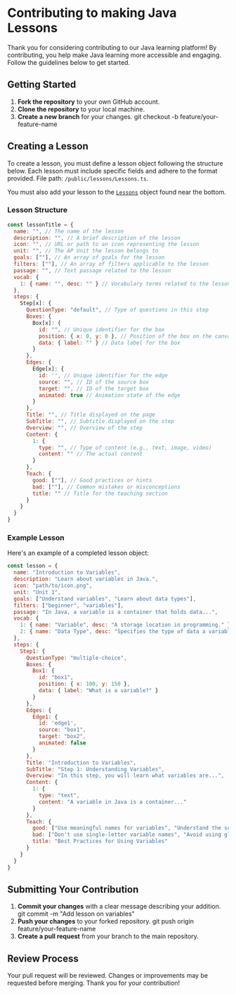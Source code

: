 # Contributing to making Java Lessons

Thank you for considering contributing to our Java learning platform! By contributing, you help make Java learning more accessible and engaging. Follow the guidelines below to get started.

## Getting Started

1. **Fork the repository** to your own GitHub account.
2. **Clone the repository** to your local machine.
3. **Create a new branch** for your changes.
   git checkout -b feature/your-feature-name

## Creating a Lesson

To create a lesson, you must define a lesson object following the structure below. Each lesson must include specific fields and adhere to the format provided.
File path: ```/public/lessons/Lessons.ts```.

You must also add your lesson to the [```Lessons```](public/lessons/Lessons.ts) object found near the bottom.

### Lesson Structure

```js
const lessonTitle = {
  name: "", // The name of the lesson
  description: "", // A brief description of the lesson
  icon: "", // URL or path to an icon representing the lesson
  unit: "", // The AP Unit the lesson belongs to
  goals: [""], // An array of goals for the lesson
  filters: [""], // An array of filters applicable to the lesson
  passage: "", // Text passage related to the lesson
  vocab: {
    1: { name: "", desc: "" } // Vocabulary terms related to the lesson
  },
  steps: {
    Step[x]: {
      QuestionType: "default", // Type of questions in this step
      Boxes: {
        Box[x]: {
          id: "", // Unique identifier for the box
          position: { x: 0, y: 0 }, // Position of the box on the canvas
          data: { label: "" } // Data label for the box
        }
      },
      Edges: {
        Edge[x]: {
          id: '', // Unique identifier for the edge
          source: "", // ID of the source box
          target: "", // ID of the target box
          animated: true // Animation state of the edge
        }
      },
      Title: "", // Title displayed on the page
      SubTitle: "", // Subtitle displayed on the step
      Overview: "", // Overview of the step
      Content: {
        1: {
          type: "", // Type of content (e.g., text, image, video)
          content: "" // The actual content
        }
      },
      Teach: {
        good: [""], // Good practices or hints
        bad: [""], // Common mistakes or misconceptions
        title: "" // Title for the teaching section
      }
    }
  }
}
```

### Example Lesson

Here's an example of a completed lesson object:

```js
const lesson = {
  name: "Introduction to Variables",
  description: "Learn about variables in Java.",
  icon: "path/to/icon.png",
  unit: "Unit 1",
  goals: ["Understand variables", "Learn about data types"],
  filters: ["beginner", "variables"],
  passage: "In Java, a variable is a container that holds data...",
  vocab: {
    1: { name: "Variable", desc: "A storage location in programming." },
    2: { name: "Data Type", desc: "Specifies the type of data a variable can hold." }
  },
  steps: {
    Step1: {
      QuestionType: "multiple-choice",
      Boxes: {
        Box1: {
          id: "box1",
          position: { x: 100, y: 150 },
          data: { label: "What is a variable?" }
        }
      },
      Edges: {
        Edge1: {
          id: 'edge1',
          source: "box1",
          target: "box2",
          animated: false
        }
      },
      Title: "Introduction to Variables",
      SubTitle: "Step 1: Understanding Variables",
      Overview: "In this step, you will learn what variables are...",
      Content: {
        1: {
          type: "text",
          content: "A variable in Java is a container..."
        }
      },
      Teach: {
        good: ["Use meaningful names for variables", "Understand the scope of variables"],
        bad: ["Don't use single-letter variable names", "Avoid using global variables"],
        title: "Best Practices for Using Variables"
      }
    }
  }
}
```

## Submitting Your Contribution

1. **Commit your changes** with a clear message describing your addition.
   git commit -m "Add lesson on variables"
2. **Push your changes** to your forked repository.
   git push origin feature/your-feature-name
3. **Create a pull request** from your branch to the main repository.

## Review Process

Your pull request will be reviewed. Changes or improvements may be requested before merging. Thank you for your contribution!
